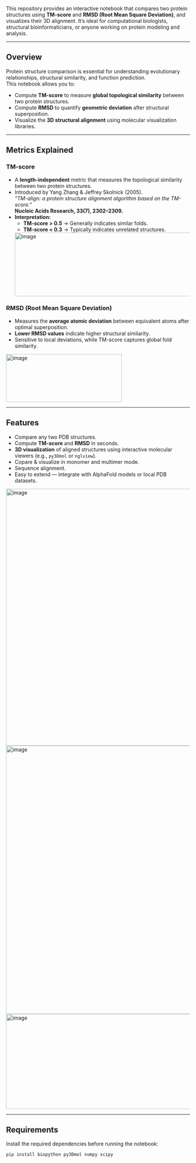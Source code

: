 This repository provides an interactive notebook that compares two protein structures using **TM-score** and **RMSD (Root Mean Square Deviation)**, and visualizes their 3D alignment. It’s ideal for computational biologists, structural bioinformaticians, or anyone working on protein modeling and analysis.

---

## Overview

Protein structure comparison is essential for understanding evolutionary relationships, structural similarity, and function prediction.  
This notebook allows you to:

- Compute **TM-score** to measure **global topological similarity** between two protein structures.
- Compute **RMSD** to quantify **geometric deviation** after structural superposition.
- Visualize the **3D structural alignment** using molecular visualization libraries.

---

## Metrics Explained

### **TM-score**
- A **length-independent** metric that measures the topological similarity between two protein structures.
- Introduced by Yang Zhang & Jeffrey Skolnick (2005).  
  _"TM-align: a protein structure alignment algorithm based on the TM-score."_  
  **Nucleic Acids Research, 33(7), 2302–2309.**
- **Interpretation:**
  - **TM-score > 0.5** → Generally indicates similar folds.
  - **TM-score < 0.3** → Typically indicates unrelated structures.
  <img width="668" height="174" alt="image" src="https://github.com/user-attachments/assets/8649e27c-e0e8-45f3-9f44-8d3490222639" />
 

### **RMSD (Root Mean Square Deviation)**
- Measures the **average atomic deviation** between equivalent atoms after optimal superposition.
- **Lower RMSD values** indicate higher structural similarity.
- Sensitive to local deviations, while TM-score captures global fold similarity.
<img width="317" height="131" alt="image" src="https://github.com/user-attachments/assets/bca8b08f-6670-4138-ae92-0e3dfeb34bae" />

---

## Features

- Compare any two PDB structures.  
- Compute **TM-score** and **RMSD** in seconds.  
- **3D visualization** of aligned structures using interactive molecular viewers (e.g., `py3Dmol` or `nglview`).
- Copare & visualize in monomer and multimer mode.
- Sequence alignment.
- Easy to extend — integrate with AlphaFold models or local PDB datasets.
<img width="908" height="702" alt="image" src="https://github.com/user-attachments/assets/5c50c155-651b-4111-9b22-eebfb44e06c8" />
<img width="912" height="733" alt="image" src="https://github.com/user-attachments/assets/4c1c2bf5-1ccf-43fe-85f6-6361eb7c3380" />
<img width="2151" height="260" alt="image" src="https://github.com/user-attachments/assets/293ddfaf-c248-459a-b4c5-f55147c9c761" />

---

## Requirements

Install the required dependencies before running the notebook:

```bash
pip install biopython py3Dmol numpy scipy





